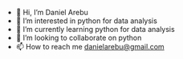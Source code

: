 - 👋 Hi, I’m Daniel Arebu
- 👀 I’m interested in python for data analysis
- 🌱 I’m currently learning python for data analysis
- 💞️ I’m looking to collaborate on python
- 📫 How to reach me danielarebu@gmail.com

<!---
AREBU5/AREBU5 is a ✨ special ✨ repository because its `README.md` (this file) appears on your GitHub profile.
You can click the Preview link to take a look at your changes.
--->
